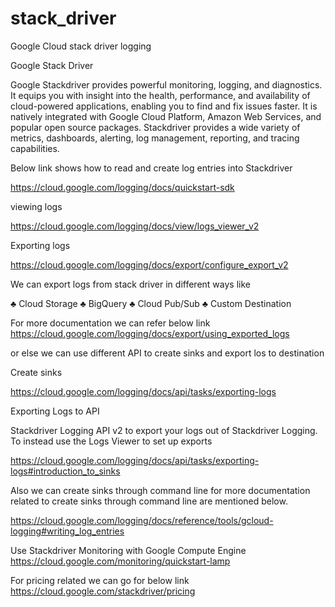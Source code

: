# stack_driver
Google Cloud stack driver logging

Google Stack Driver

Google Stackdriver provides powerful monitoring, logging, and diagnostics. It equips you with insight into the health, performance, and availability of cloud-powered applications, enabling you to find and fix issues faster. It is natively integrated with Google Cloud Platform, Amazon Web Services, and popular open source packages. Stackdriver provides a wide variety of metrics, dashboards, alerting, log management, reporting, and tracing capabilities.

Below link shows how to read and create log entries into Stackdriver

https://cloud.google.com/logging/docs/quickstart-sdk

viewing logs 

https://cloud.google.com/logging/docs/view/logs_viewer_v2
 
Exporting logs

https://cloud.google.com/logging/docs/export/configure_export_v2

We can export logs from stack driver in different ways like

♣	Cloud Storage
♣	BigQuery
♣	Cloud Pub/Sub
♣	Custom Destination

For more documentation we can refer below link 
https://cloud.google.com/logging/docs/export/using_exported_logs

or else we can use different API to create sinks and export los to destination

Create sinks

https://cloud.google.com/logging/docs/api/tasks/exporting-logs


Exporting Logs to API

Stackdriver Logging API v2 to export your logs out of Stackdriver Logging. To instead use the Logs Viewer to set up exports

https://cloud.google.com/logging/docs/api/tasks/exporting-logs#introduction_to_sinks

Also we can create sinks through command line for more documentation related to create sinks through command line are mentioned below.

https://cloud.google.com/logging/docs/reference/tools/gcloud-logging#writing_log_entries


Use Stackdriver Monitoring with Google Compute Engine
https://cloud.google.com/monitoring/quickstart-lamp

For pricing related we can go for below link
https://cloud.google.com/stackdriver/pricing


